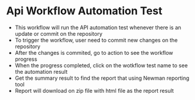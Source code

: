 # Api Workflow Automation Test
- This workflow will run the API automation test whenever there is an update or commit on the repository
- To trigger the workflow, user need to commit new changes on the repository
- After the changes is commited, go to action to see the workflow progress
- When the progress completed, click on the wotkflow test name to see the automation result
- Get the summary result to find the report that using Newman reporting tool
- Report will download on zip file with html file as the report result
